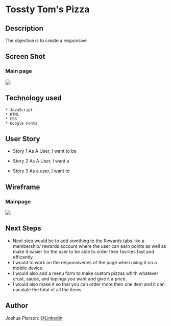# Tossty Tom's Pizza

## Description
The objective is to create a responsive 
## Screen Shot

### Main page 
<img src="#">


## Technology used
    * JavaScript
    * HTML
    * CSS
    * Google Fonts
    


## User Story
- Story 1
    As A User, I want to be 

- Story 2
    As A User, I want a 

- Story 3
    As a user, I want to

## Wireframe

### Mainpage
<img src="#">

## Next Steps
 * Next step would be to add somthing to the Rewards tabs like a membership/ rewards account where the user can earn points as well as make it easier for the user to be able to order their favrites fast and efficently. 
 * I would to work on the responsivenes of the page  when using it on a mobile device.
 * I would also add a menu form to make custom pizzas whith whatever crust, sauce, and topings you want and give it a price.
 * I would also make it so that you can order more then one item and it can caculate the total of all the items.

## Author
Joshua Pierson: <a href="https://www.linkedin.com/in/joshua-pierson726" rel="nofollow">@Linkedin</a>
  
